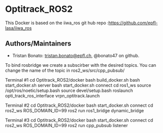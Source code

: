 # Optitrack_ROS2

This Docker is based on the iiwa_ros git hub repo :https://github.com/epfl-lasa/iiwa_ros

## Authors/Maintainers
- Tristan Bonato: tristan.bonato@epfl.ch, @bonato47 on github.

To bind rosbridge we create a subscirber with the desired topics. You can change the name of the topic in ros2_ws/src/cpp_pubsub/



Terminal #1
cd Optitrack_ROS2/docker
bash build_docker.sh 
bash start_docker.sh server
bash start_docker.sh connect
cd ros1_ws
source /opt/ros/noetic/setup.bash
source devel/setup.bash
roslaunch opti_track_ros_interface vrpn_optitrack.launch 

Terminal #2
cd Optitrack_ROS2/docker
bash start_docker.sh connect
cd ros2_ws
ROS_DOMAIN_ID=99 ros2 run ros1_bridge dynamic_bridge

Terminal #3
cd Optitrack_ROS2/docker
bash start_docker.sh connect
cd ros2_ws
ROS_DOMAIN_ID=99 ros2 run cpp_pubsub listener
